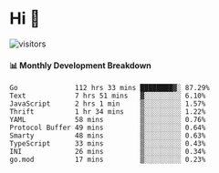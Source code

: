 # Hi 👋
 
![visitors](https://visitor-badge.glitch.me/badge?page_id=sorcererxw.sorcererx)

#### 📊 Monthly Development Breakdown

<!--START_SECTION:waka-->
```text
Go              112 hrs 33 mins ████████▓░ 87.29%
Text            7 hrs 51 mins   ▓░░░░░░░░░ 6.10%
JavaScript      2 hrs 1 min     ▒░░░░░░░░░ 1.57%
Thrift          1 hr 34 mins    ▒░░░░░░░░░ 1.22%
YAML            58 mins         ▒░░░░░░░░░ 0.76%
Protocol Buffer 49 mins         ▒░░░░░░░░░ 0.64%
Smarty          48 mins         ▒░░░░░░░░░ 0.63%
TypeScript      33 mins         ▒░░░░░░░░░ 0.43%
INI             26 mins         ▒░░░░░░░░░ 0.34%
go.mod          17 mins         ▒░░░░░░░░░ 0.23%
```
<!--END_SECTION:waka-->
